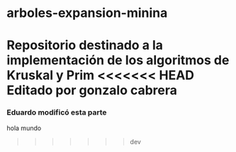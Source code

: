 # arboles-expansion-minina
Repositorio destinado a la implementación de los algoritmos de Kruskal y Prim
<<<<<<< HEAD
Editado por gonzalo cabrera
=======

### Eduardo modificó esta parte
hola mundo
>>>>>>> dev
